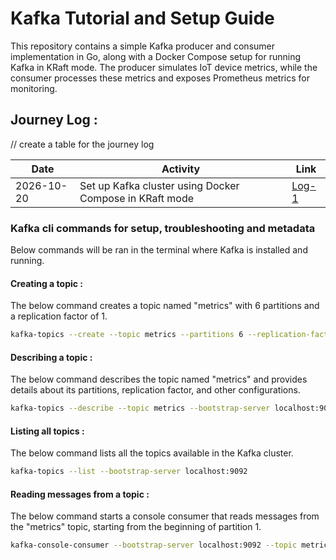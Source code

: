 # Kafka Tutorial and Setup Guide

This repository contains a simple Kafka producer and consumer implementation in Go, along with a Docker Compose setup for running Kafka in KRaft mode. The producer simulates IoT device metrics, while the consumer processes these metrics and exposes Prometheus metrics for monitoring.

## Journey Log :

// create a table for the journey log

| Date       | Activity                                                | Link                                |
| ---------- | ------------------------------------------------------- | ----------------------------------- |
| 2026-10-20 | Set up Kafka cluster using Docker Compose in KRaft mode | [Log-1](docs/Journey/Instance-1.md) |

### Kafka cli commands for setup, troubleshooting and metadata

Below commands will be ran in the terminal where Kafka is installed and running.

#### Creating a topic :

The below command creates a topic named "metrics" with 6 partitions and a replication factor of 1.

```bash
kafka-topics --create --topic metrics --partitions 6 --replication-factor 1 --bootstrap-server localhost:9092
```

#### Describing a topic :

The below command describes the topic named "metrics" and provides details about its partitions, replication factor, and other configurations.

```bash
kafka-topics --describe --topic metrics --bootstrap-server localhost:9092
```

#### Listing all topics :

The below command lists all the topics available in the Kafka cluster.

```bash
kafka-topics --list --bootstrap-server localhost:9092
```

#### Reading messages from a topic :

The below command starts a console consumer that reads messages from the "metrics" topic, starting from the beginning of partition 1.

```bash
kafka-console-consumer --bootstrap-server localhost:9092 --topic metrics --partition 1 --from-beginning
```

